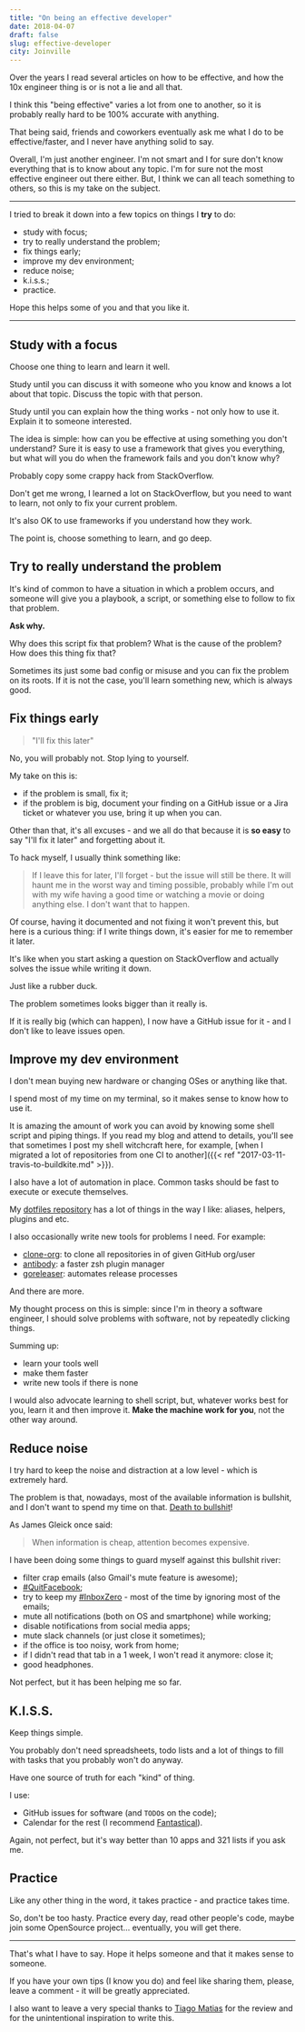 ```yaml
---
title: "On being an effective developer"
date: 2018-04-07
draft: false
slug: effective-developer
city: Joinville
---
```


Over the years I read several articles on how to be effective, and how the 10x engineer thing is or is not a lie and all that.

<!--more-->

I think this "being effective" varies a lot from one to another, so it is probably really hard to be 100% accurate with anything.

That being said, friends and coworkers eventually ask me what I do to be effective/faster, and I never have anything solid to say.

Overall, I'm just another engineer. I'm not smart and I for sure don't know everything that is to know about any topic. I'm for sure not the most effective engineer out there either. But, I think we can all teach something to others, so this is my take on the subject.

---

I tried to break it down into a few topics on things I **try** to do:

- study with focus;
- try to really understand the problem;
- fix things early;
- improve my dev environment;
- reduce noise;
- k.i.s.s.;
- practice.

Hope this helps some of you and that you like it.

---

## Study with a focus

Choose one thing to learn and learn it well.

Study until you can discuss it with someone who you know and knows a lot about that topic. Discuss the topic with that person.

Study until you can explain how the thing works - not only how to use it. Explain it to someone interested.

The idea is simple: how can you be effective at using something you don't understand? Sure it is easy to use a framework that gives you everything, but what will you do when the framework fails and you don't know why?

Probably copy some crappy hack from StackOverflow.

Don't get me wrong, I learned a lot on StackOverflow, but you need to want to learn, not only to fix your current problem.

It's also OK to use frameworks if you understand how they work.

The point is, choose something to learn, and go deep.

## Try to really understand the problem

It's kind of common to have a situation in which a problem occurs, and someone will give you a playbook, a script, or something else to follow to fix that problem.

**Ask why.**

Why does this script fix that problem? What is the cause of the problem? How does this thing fix that?

Sometimes its just some bad config or misuse and you can fix the problem on its roots. If it is not the case, you'll learn something new, which is always good.

## Fix things early

> "I'll fix this later"

No, you will probably not. Stop lying to yourself.

My take on this is:

- if the problem is small, fix it;
- if the problem is big, document your finding on a GitHub issue or a Jira ticket or whatever you use, bring it up when you can.

Other than that, it's all excuses - and we all do that because it is **so easy** to say "I'll fix it later" and forgetting about it.

To hack myself, I usually think something like:

> If I leave this for later, I'll forget - but the issue will still be there. It will haunt me in the worst way and timing possible, probably while I'm out with my wife having a good time or watching a movie or doing anything else. I don't want that to happen.

Of course, having it documented and not fixing it won't prevent this, but here is a curious thing: if I write things down, it's easier for me to remember it later.

It's like when you start asking a question on StackOverflow and actually solves the issue while writing it down.

Just like a rubber duck.

The problem sometimes looks bigger than it really is.

If it is really big (which can happen), I now have a GitHub issue for it - and I don't like to leave issues open.

## Improve my dev environment

I don't mean buying new hardware or changing OSes or anything like that.

I spend most of my time on my terminal, so it makes sense to know how to use it.

It is amazing the amount of work you can avoid by knowing some shell script and piping things. If you read my blog and attend to details, you'll see that sometimes I post my shell witchcraft here, for example, [when I migrated a lot of repositories from one CI to another]({{< ref "2017-03-11-travis-to-buildkite.md" >}}).

I also have a lot of automation in place. Common tasks should be fast to execute or execute themselves.

My [dotfiles repository](https://github.com/caarlos0/dotfiles) has a lot of things in the way I like: aliases, helpers, plugins and etc.

I also occasionally write new tools for problems I need. For example:

- [clone-org](https://github.com/caarlos0/clone-org): to clone all repositories in of given GitHub org/user
- [antibody](http://getantibody.github.io/): a faster zsh plugin manager
- [goreleaser](https://goreleaser.com/): automates release processes

And there are more.

My thought process on this is simple: since I'm in theory a software engineer, I should solve problems with software, not by repeatedly clicking things.

Summing up:

- learn your tools well
- make them faster
- write new tools if there is none

I would also advocate learning to shell script, but, whatever works best for you, learn it and then improve it. **Make the machine work for you**, not the other way around.

## Reduce noise

I try hard to keep the noise and distraction at a low level - which is extremely hard.

The problem is that, nowadays, most of the available information is bullshit, and I don't want to spend my time on that. [Death to bullshit](http://deathtobullshit.com/)!

As James Gleick once said:

> When information is cheap, attention becomes expensive.

I have been doing some things to guard myself against this bullshit river:

- filter crap emails (also Gmail's mute feature is awesome);
- [#QuitFacebook](https://twitter.com/hashtag/QuitFacebook);
- try to keep my [#InboxZero](https://twitter.com/hashtag/inboxZero) - most of the time by ignoring most of the emails;
- mute all notifications (both on OS and smartphone) while working;
- disable notifications from social media apps;
- mute slack channels (or just close it sometimes);
- if the office is too noisy, work from home;
- if I didn't read that tab in a 1 week, I won't read it anymore: close it;
- good headphones.

Not perfect, but it has been helping me so far.

## K.I.S.S.

Keep things simple.

You probably don't need spreadsheets, todo lists and a lot of things to fill with tasks that you probably won't do anyway.

Have one source of truth for each "kind" of thing.

I use:

- GitHub issues for software (and `TODO`s on the code);
- Calendar for the rest (I recommend [Fantastical](https://flexibits.com/fantastical)).

Again, not perfect, but it's way better than 10 apps and 321 lists if you ask me.

## Practice

Like any other thing in the word, it takes practice - and practice takes time.

So, don't be too hasty. Practice every day, read other people's code, maybe join some OpenSource project… eventually, you will get there.

---

That's what I have to say. Hope it helps someone and that it makes sense to someone.

If you have your own tips (I know you do) and feel like sharing them, please, leave a comment - it will be greatly appreciated.

I also want to leave a very special thanks to [Tiago Matias](https://github.com/tmatias) for the review and for the unintentional inspiration to write this.
